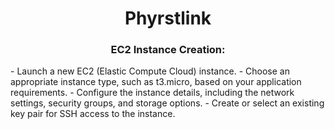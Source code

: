 <h1 align="center">Phyrstlink</h1>
<h3 align="center">EC2 Instance Creation:</h3>
- Launch a new EC2 (Elastic Compute Cloud) instance.
- Choose an appropriate instance type, such as t3.micro, based on your application requirements.
- Configure the instance details, including the network settings, security groups, and storage options.
- Create or select an existing key pair for SSH access to the instance.

